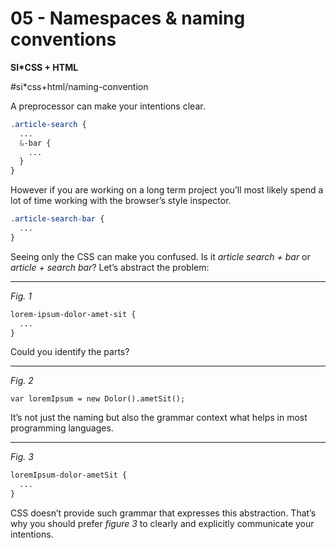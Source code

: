 # 05 - Namespaces & naming conventions
**SI*CSS + HTML**

#si*css+html/naming-convention

A preprocessor can make your intentions clear.

```scss
.article-search {
  ...
  &-bar {
    ...
  }
}
```

However if you are working on a long term project you’ll most likely spend a lot of time working with the browser’s style inspector.

```css
.article-search-bar {
  ...
}
```

Seeing only the CSS can make you confused. Is it *article search + bar* or *article + search bar*? Let’s abstract the problem:
- - - -
*Fig. 1*
```css
lorem-ipsum-dolor-amet-sit {
  ...
}
```

Could you identify the parts?
- - - -

*Fig. 2*
```pseudo
var loremIpsum = new Dolor().ametSit();
```

It’s not just the naming but also the grammar context what helps in most programming languages.
- - - -
*Fig. 3*
```css
loremIpsum-dolor-ametSit {
  ...
}
```

CSS doesn’t provide such grammar that expresses this abstraction. That’s why you should prefer *figure 3* to clearly and explicitly communicate your intentions.